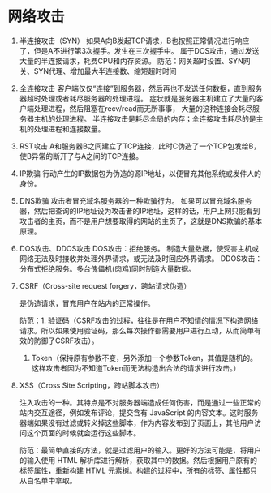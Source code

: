 # 网络攻击

1. 半连接攻击（SYN）
   如果A向B发起TCP请求，B也按照正常情况进行响应了，但是A不进行第3次握手。发生在三次握手中。
   属于DOS攻击，通过发送大量的半连接请求，耗费CPU和内存资源。
   防范：网关超时设置、SYN网关、SYN代理、增加最大半连接数、缩短超时时间
2. 全连接攻击
   客户端仅仅“连接”到服务器，然后再也不发送任何数据，直到服务器超时处理或者耗尽服务器的处理进程。
   症状就是服务器主机建立了大量的客户端处理进程，然后阻塞在recv/read而无所事事，
   大量的这种连接会耗尽服务器主机的处理进程。
    半连接攻击是耗尽全局的内存；全连接攻击耗尽的是主机的处理进程和连接数量。
3. RST攻击
   A和服务器B之间建立了TCP连接，此时C伪造了一个TCP包发给B，使B异常的断开了与A之间的TCP连接。
4. IP欺骗
   行动产生的IP数据包为伪造的源IP地址，以便冒充其他系统或发件人的身份。
5. DNS欺骗
   攻击者冒充域名服务器的一种欺骗行为。
   如果可以冒充域名服务器，然后把查询的IP地址设为攻击者的IP地址，这样的话，用户上网只能看到攻击者的主页，而不是用户想要取得的网站的主页了，这就是DNS欺骗的基本原理。
6. DOS攻击、DDOS攻击
   DOS攻击：拒绝服务。
   制造大量数据，使受害主机或网络无法及时接收并处理外界请求，或无法及时回应外界请求。
   DDOS攻击：分布式拒绝服务。多台傀儡机\(肉鸡\)同时制造大量数据。
7. CSRF（Cross-site request forgery，跨站请求伪造）

   是伪造请求，冒充用户在站内的正常操作。

   防范：1. 验证码（CSRF攻击的过程，往往是在用户不知情的情况下构造网络请求。所以如果使用验证码，那么每次操作都需要用户进行互动，从而简单有效的防御了CSRF攻击）。

   1. Token（保持原有参数不变，另外添加一个参数Token，其值是随机的。这样攻击者因为不知道Token而无法构造出合法的请求进行攻击。）

8. XSS（Cross Site Scripting，跨站脚本攻击）

   注入攻击的一种。其特点是不对服务器端造成任何伤害，而是通过一些正常的站内交互途径，例如发布评论，提交含有 JavaScript 的内容文本。这时服务器端如果没有过滤或转义掉这些脚本，作为内容发布到了页面上，其他用户访问这个页面的时候就会运行这些脚本。

   防范：最简单直接的方法，就是过滤用户的输入。更好的方法可能是，将用户的输入使用 HTML 解析库进行解析，获取其中的数据。然后根据用户原有的标签属性，重新构建 HTML 元素树。构建的过程中，所有的标签、属性都只从白名单中拿取。



